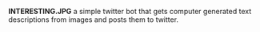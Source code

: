 **INTERESTING.JPG**
a simple twitter bot that gets computer generated text descriptions from images and posts them to twitter.